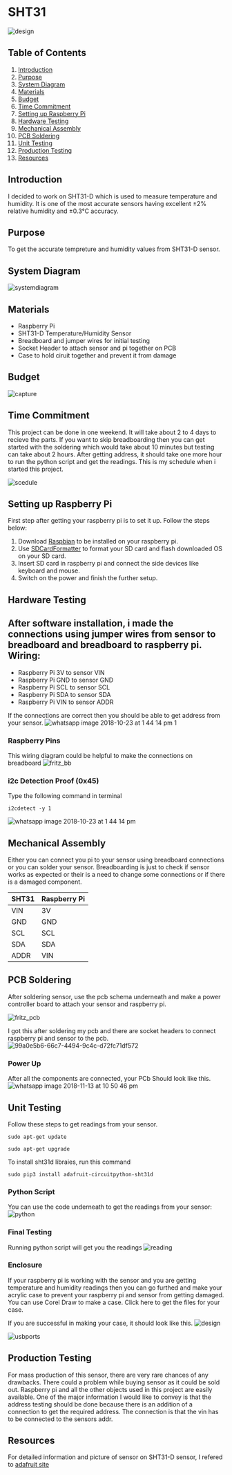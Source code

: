 # SHT31
 
![design](https://user-images.githubusercontent.com/43179715/48802788-3c198380-ecde-11e8-83cd-1426e78aa705.jpeg)

## Table of Contents
1. [Introduction](#introduction)
2. [Purpose](#purpose)
3. [System Diagram](#system-Diagram)
4. [Materials](#materials)
5. [Budget](#budget)
6. [Time Commitment](#time-Commitment)
7. [Setting up Raspberry Pi](#setting-Up-Raspberry-Pi)
8. [Hardware Testing](#hardware-Testing)
9. [Mechanical Assembly](#mechanical-Assembly)
10. [PCB Soldering](#pcb-Soldering)
11. [Unit Testing](#unit-Testing)
12. [Production Testing](#production-Testing)
13. [Resources](#resources)

## Introduction
I decided to work on SHT31-D which is used to measure temperature and humidity. It is one of the most accurate sensors having excellent ±2% relative humidity and ±0.3°C accuracy.

## Purpose
To get the accurate tempreture and humidity values from SHT31-D sensor.

## System Diagram 

![systemdiagram](https://user-images.githubusercontent.com/43179715/49833646-268cfc00-fd68-11e8-81e4-7aaaad524b41.PNG)

## Materials
- Raspberry Pi
- SHT31-D Temperature/Humidity Sensor
- Breadboard and jumper wires for initial testing
- Socket Header to attach sensor and pi together on PCB
- Case to hold ciruit together and prevent it from damage

## Budget
![capture](https://user-images.githubusercontent.com/43179715/49830051-1a03a600-fd5e-11e8-8a75-430511c91fd6.PNG)

## Time Commitment
This project can be done in one weekend. It will take about 2 to 4 days to recieve the parts. If you want to skip breadboarding then you can get started with the soldering which would take about 10 minutes but testing can take about 2 hours. After getting address, it should take one more hour to run the python script and get the readings.
This is my schedule when i started this project.

![scedule](https://user-images.githubusercontent.com/43179715/49835214-7bcb0c80-fd6c-11e8-9d16-ea25c0018891.png)

## Setting up Raspberry Pi
First step after getting your raspberry pi is to set it up. Follow the steps below:
1. Download [Raspbian](https://www.raspberrypi.org/downloads/) to be installed on your raspberry pi.
2. Use [SDCardFormatter](https://www.sdcard.org/downloads/formatter_4/) to format your SD card and flash downloaded OS on your SD card.
3. Insert SD card in raspberry pi and connect the side devices like keyboard and mouse.
4. Switch on the power and finish the further setup.

## Hardware Testing
After software installation, i made the connections using jumper wires from sensor to breadboard and breadboard to raspberry pi.
Wiring:
---
- Raspberry Pi 3V  to sensor VIN
- Raspberry Pi GND to sensor GND
- Raspberry Pi SCL to sensor SCL
- Raspberry Pi SDA to sensor SDA
- Raspberry Pi VIN to sensor ADDR


If the connections are correct then you should be able to get address from your sensor.
![whatsapp image 2018-10-23 at 1 44 14 pm 1](https://user-images.githubusercontent.com/43179715/47379774-daa7ca00-d6c9-11e8-9b45-ac3d255f5b0c.jpeg)

### Raspberry Pins
This wiring diagram could be helpful to make the connections on breadboard
![fritz_bb](https://user-images.githubusercontent.com/43179715/47754198-7d36ee80-dc70-11e8-9cf5-577c619073cd.png)

### i2c Detection Proof (0x45)
Type the following command in terminal

````
i2cdetect -y 1
````

![whatsapp image 2018-10-23 at 1 44 14 pm](https://user-images.githubusercontent.com/43179715/47379803-ef845d80-d6c9-11e8-97a3-04ec8518f519.jpeg)

## Mechanical Assembly
Either you can connect you pi to your sensor using breadboard connections or you can solder your sensor.
Breadboarding is just to check if sensor works as expected or their is a need to change some connections or if there is a damaged component.

| SHT31 | Raspberry Pi |
| --- | --- |
| VIN | 3V |
| GND | GND |
| SCL | SCL |
| SDA | SDA |
| ADDR| VIN |



## PCB Soldering
After soldering sensor, use the pcb schema underneath and make a power controller board to attach your sensor and raspberry pi.

![fritz_pcb](https://user-images.githubusercontent.com/43179715/47754222-8fb12800-dc70-11e8-87b3-98ad89bb7866.png)

I got this after soldering my pcb and there are socket headers to connect raspberry pi and sensor to the pcb.
![99a0e5b6-66c7-4494-9c4c-d72fc71df572](https://user-images.githubusercontent.com/43179715/48144165-5f741580-e27e-11e8-89b8-15479172b483.jpg)

### Power Up
After all the components are connected, your PCb Should look like this.
![whatsapp image 2018-11-13 at 10 50 46 pm](https://user-images.githubusercontent.com/43179715/48459391-c9694f00-e797-11e8-87b8-390ad1ba5433.jpeg) 

## Unit Testing
Follow these steps to get readings from your sensor.
````
sudo apt-get update
````
````
sudo apt-get upgrade
````
To install sht31d libraies, run this command
````
sudo pip3 install adafruit-circuitpython-sht31d
````

### Python Script
You can use the code underneath to get the readings from your sensor:
![python](https://user-images.githubusercontent.com/43179715/49831177-4240d400-fd61-11e8-8916-dc696a5d254c.PNG)

### Final Testing
Running python script will get you the readings
![reading](https://user-images.githubusercontent.com/43179715/48446745-0cabc980-e768-11e8-93b6-feaa5b653958.PNG)

### Enclosure
If your raspberry pi is working with the sensor and you are getting temperature and humidity readings then you can go furthed and make your acrylic case to prevent your raspberry pi and sensor from getting damaged.
You can use Corel Draw to make a case. Click here to get the files for your case.

If you are successful in making your case, it should look like this.
![design](https://user-images.githubusercontent.com/43179715/48802788-3c198380-ecde-11e8-83cd-1426e78aa705.jpeg)

![usbports](https://user-images.githubusercontent.com/43179715/48802789-3c198380-ecde-11e8-87cc-513a62a06afa.jpeg)

## Production Testing
For mass production of this sensor, there are very rare chances of any drawbacks. There could a problem while buying sensor as it could be sold out. Raspberry pi and all the other objects used in this project are easily available. One of the major information I would like to convey is that the address testing should be done because there is an addition of a connection to get the required address. The connection is that the vin has to be connected to the sensors addr.

## Resources
For detailed information and picture of sensor on SHT31-D sensor, I refered to [adafruit site](https://learn.adafruit.com/adafruit-sht31-d-temperature-and-humidity-sensor-breakout/assembly)

